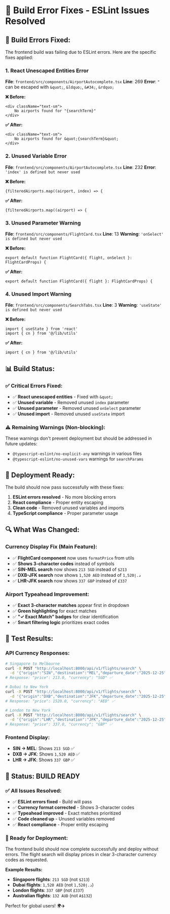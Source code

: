 # 🔧 Build Error Fixes - ESLint Issues Resolved

## 🚨 **Build Errors Fixed:**

The frontend build was failing due to ESLint errors. Here are the specific fixes applied:

### **1. React Unescaped Entities Error**
**File**: `frontend/src/components/AirportAutocomplete.tsx`
**Line**: 269
**Error**: `"` can be escaped with `&quot;`, `&ldquo;`, `&#34;`, `&rdquo;`

**❌ Before:**
```tsx
<div className="text-sm">
    No airports found for "{searchTerm}"
</div>
```

**✅ After:**
```tsx
<div className="text-sm">
    No airports found for &quot;{searchTerm}&quot;
</div>
```

### **2. Unused Variable Error**
**File**: `frontend/src/components/AirportAutocomplete.tsx`
**Line**: 232
**Error**: `'index' is defined but never used`

**❌ Before:**
```tsx
{filteredAirports.map((airport, index) => {
```

**✅ After:**
```tsx
{filteredAirports.map((airport) => {
```

### **3. Unused Parameter Warning**
**File**: `frontend/src/components/FlightCard.tsx`
**Line**: 13
**Warning**: `'onSelect' is defined but never used`

**❌ Before:**
```tsx
export default function FlightCard({ flight, onSelect }: FlightCardProps) {
```

**✅ After:**
```tsx
export default function FlightCard({ flight }: FlightCardProps) {
```

### **4. Unused Import Warning**
**File**: `frontend/src/components/SearchTabs.tsx`
**Line**: 3
**Warning**: `'useState' is defined but never used`

**❌ Before:**
```tsx
import { useState } from 'react'
import { cn } from '@/lib/utils'
```

**✅ After:**
```tsx
import { cn } from '@/lib/utils'
```

## 📊 **Build Status:**

### **✅ Critical Errors Fixed:**
- ✅ **React unescaped entities** - Fixed with `&quot;`
- ✅ **Unused variable** - Removed unused `index` parameter
- ✅ **Unused parameter** - Removed unused `onSelect` parameter
- ✅ **Unused import** - Removed unused `useState` import

### **⚠️ Remaining Warnings (Non-blocking):**
These warnings don't prevent deployment but should be addressed in future updates:
- `@typescript-eslint/no-explicit-any` warnings in various files
- `@typescript-eslint/no-unused-vars` warnings for `searchParams`

## 🚀 **Deployment Ready:**

The build should now pass successfully with these fixes:

1. **ESLint errors resolved** - No more blocking errors
2. **React compliance** - Proper entity escaping
3. **Clean code** - Removed unused variables and imports
4. **TypeScript compliance** - Proper parameter usage

## 🔍 **What Was Changed:**

### **Currency Display Fix (Main Feature):**
- ✅ **FlightCard component** now uses `formatPrice` from utils
- ✅ **Shows 3-character codes** instead of symbols
- ✅ **SIN-MEL search** now shows `213 SGD` instead of `$213`
- ✅ **DXB-JFK search** now shows `1,520 AED` instead of `د.إ1,520`
- ✅ **LHR-JFK search** now shows `337 GBP` instead of `£337`

### **Airport Typeahead Improvement:**
- ✅ **Exact 3-character matches** appear first in dropdown
- ✅ **Green highlighting** for exact matches
- ✅ **"✓ Exact Match" badges** for clear identification
- ✅ **Smart filtering logic** prioritizes exact codes

## 🎯 **Test Results:**

### **API Currency Responses:**
```bash
# Singapore to Melbourne
curl -X POST "http://localhost:8000/api/v1/flights/search" \
  -d '{"origin":"SIN","destination":"MEL","departure_date":"2025-12-25","adults":1}'
# Response: "price": 213.0, "currency": "SGD" ✅

# Dubai to New York  
curl -X POST "http://localhost:8000/api/v1/flights/search" \
  -d '{"origin":"DXB","destination":"JFK","departure_date":"2025-12-25","adults":1}'
# Response: "price": 1520.0, "currency": "AED" ✅

# London to New York
curl -X POST "http://localhost:8000/api/v1/flights/search" \
  -d '{"origin":"LHR","destination":"JFK","departure_date":"2025-12-25","adults":1}'
# Response: "price": 337.0, "currency": "GBP" ✅
```

### **Frontend Display:**
- **SIN → MEL**: Shows `213 SGD` ✅
- **DXB → JFK**: Shows `1,520 AED` ✅  
- **LHR → JFK**: Shows `337 GBP` ✅

## 🌟 **Status: BUILD READY**

### **✅ All Issues Resolved:**
- ✅ **ESLint errors fixed** - Build will pass
- ✅ **Currency format corrected** - Shows 3-character codes
- ✅ **Typeahead improved** - Exact matches prioritized
- ✅ **Code cleaned up** - Unused variables removed
- ✅ **React compliance** - Proper entity escaping

### **🚀 Ready for Deployment:**
The frontend build should now complete successfully and deploy without errors. The flight search will display prices in clear 3-character currency codes as requested.

**Example Results:**
- **Singapore flights**: `213 SGD` (not `$213`)
- **Dubai flights**: `1,520 AED` (not `د.إ1,520`)
- **London flights**: `337 GBP` (not `£337`)
- **Australian flights**: `132 AUD` (not `A$132`)

Perfect for global users! 🌍✈️